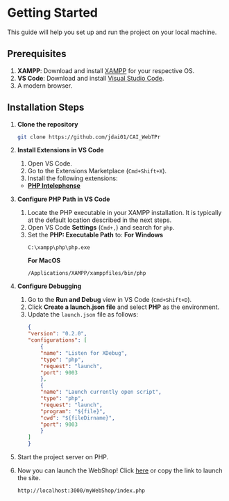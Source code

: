 # Getting Started

 This guide will help you set up and run the project on your local machine.


## Prerequisites

1. **XAMPP**: Download and install [XAMPP](https://www.apachefriends.org/download.html) for your respective OS.
2. **VS Code**: Download and install [Visual Studio Code](https://code.visualstudio.com/).
3. A modern browser.


## Installation Steps
1. **Clone the repository**
    ```bash
    git clone https://github.com/jdai01/CAI_WebTPr
    ```

2. **Install Extensions in VS Code**
    1. Open VS Code.
    2. Go to the Extensions Marketplace (`Cmd+Shift+X`).
    3. Install the following extensions:
    - [**PHP Intelephense**](https://marketplace.visualstudio.com/items?itemName=bmewburn.vscode-intelephense-client)
   <!-- - [**PHP Debug**](https://marketplace.visualstudio.com/items?itemName=xdebug.php-debug) -->

3. **Configure PHP Path in VS Code**
    1. Locate the PHP executable in your XAMPP installation. It is typically at the default location described in the next steps.
    2. Open VS Code **Settings** (`Cmd+,`) and search for `php`.
    3. Set the **PHP: Executable Path** to: 
        **For Windows**
        ```
        C:\xampp\php\php.exe
        ```
        **For MacOS**
        ```
        /Applications/XAMPP/xamppfiles/bin/php
        ```

4. **Configure Debugging**
    1. Go to the **Run and Debug** view in VS Code (`Cmd+Shift+D`).
    2. Click **Create a launch.json file** and select **PHP** as the environment.
    3. Update the `launch.json` file as follows:
        ```json
        {
        "version": "0.2.0",
        "configurations": [
            {
            "name": "Listen for XDebug",
            "type": "php",
            "request": "launch",
            "port": 9003
            },
            {
            "name": "Launch currently open script",
            "type": "php",
            "request": "launch",
            "program": "${file}",
            "cwd": "${fileDirname}",
            "port": 9003
            }
        ]
        }
        ```

5. Start the project server on PHP.

6. Now you can launch the WebShop!
    Click [here](http://localhost:3000/myWebShop/index.php) or copy the link to launch the site.
    ```
    http://localhost:3000/myWebShop/index.php
    ```